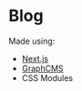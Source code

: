 # Blog

Made using:

- [Next.js](https://nextjs.org/)
- [GraphCMS](https://graphcms.com/)
- CSS Modules
